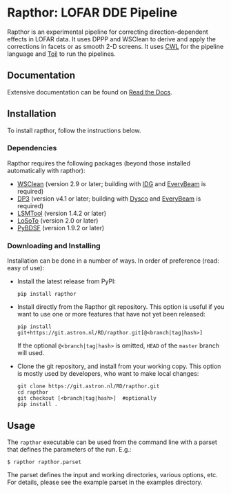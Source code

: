 Rapthor: LOFAR DDE Pipeline
===========================

Rapthor is an experimental pipeline for correcting direction-dependent effects in LOFAR data. It uses DPPP and WSClean to derive and apply the corrections in facets or as smooth 2-D screens. It uses [CWL](https://www.commonwl.org) for the pipeline language and [Toil](http://toil.ucsc-cgl.org) to run the pipelines.

## Documentation

Extensive documentation can be found on [Read the Docs](https://rapthor.readthedocs.io/en/latest/).


Installation
------------

To install rapthor, follow the instructions below.


### Dependencies

Rapthor requires the following packages (beyond those installed automatically with rapthor):

* [WSClean](https://gitlab.com/aroffringa/wsclean) (version 2.9 or later; building with [IDG](https://gitlab.com/astron-idg/idg) and [EveryBeam](https://git.astron.nl/RD/EveryBeam) is required)
* [DP3](https://git.astron.nl/RD/DP3) (version v4.1 or later; building with [Dysco](https://github.com/aroffringa/dysco) and [EveryBeam](https://git.astron.nl/RD/EveryBeam) is required)
* [LSMTool](https://git.astron.nl/RD/LSMTool) (version 1.4.2 or later)
* [LoSoTo](https://github.com/revoltek/losoto) (version 2.0 or later)
* [PyBDSF](https://github.com/lofar-astron/PyBDSF) (version 1.9.2 or later)

### Downloading and Installing

Installation can be done in a number of ways. In order of preference (read:
easy of use):

* Install the latest release from PyPI:

  ```
  pip install rapthor
  ```

- Install directly from the Rapthor git repository. This option is useful if you want to use one or more features that have not yet been released:

  ```
  pip install git+https://git.astron.nl/RD/rapthor.git[@<branch|tag|hash>]
  ```

  If the optional `@<branch|tag|hash>` is omitted, `HEAD` of the `master` branch will used.

- Clone the git repository, and install from your working copy. This option is mostly used by developers, who want to make local changes:

  ```
  git clone https://git.astron.nl/RD/rapthor.git
  cd rapthor
  git checkout [<branch|tag|hash>]  #optionally
  pip install .
  ```

Usage
-----

The `rapthor` executable can be used from the command line with
a parset that defines the parameters of the run. E.g.:

    $ rapthor rapthor.parset

The parset defines the input and working directories, various options, etc. For details,
please see the example parset in the examples directory.

